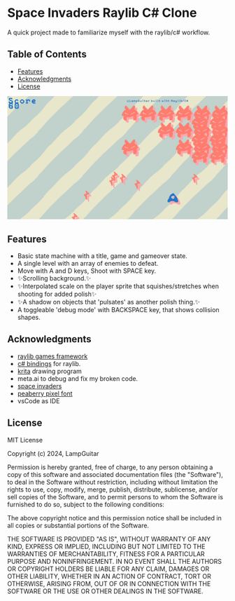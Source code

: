 # <h1>Space Invaders Raylib C# Clone</h1>
<p>A quick project made to familiarize myself with the raylib/c# workflow. </p>

## <h2>Table of Contents</h2>
<ul>
  <li><a href="#features">Features</a></li>
  <li><a href="#acknowledgments">Acknowledgments</a></li>
  <li><a href="#license">License</a></li>
</ul>
<img src="resources/Screenshot 2024-12-21 140828.png" alt="Gameplay screenshot">

## <h2>Features</h2>
<ul>
  <li>Basic state machine with a title, game and gameover state. </li>
  <li>A single level with an array of enemies to defeat.</li>
  <li>Move with A and D keys, Shoot with SPACE key.</li>
  <li>✨Scrolling background.✨</li>
  <li>✨Interpolated scale on the player sprite that squishes/stretches when shooting for added polish✨</li>
  <li>✨A shadow on objects that 'pulsates' as another polish thing.✨</li>
  <li>A toggleable 'debug mode' with BACKSPACE key, that shows collision shapes.</li>
</ul>

## <h2>Acknowledgments</h2>
<ul>
  <li><a href="https://www.raylib.com/">raylib games framework</a></li>
  <li><a href="https://github.com/ChrisDill/Raylib-cs">c# bindings</a> for raylib.</li>
  <li><a href="https://krita.org/en/">krita</a> drawing program</li>
  <li>meta.ai to debug and fix my broken code.</li>
  <li><a href="https://en.wikipedia.org/wiki/Space_Invaders">space invaders</a></li>
  <li><a href="https://emhuo.itch.io/peaberry-pixel-font">peaberry pixel font</a></li>
  <li>vsCode as IDE</li>
</ul>

## <h2>License</h2>
<p>MIT License

Copyright (c) 2024, LampGuitar

Permission is hereby granted, free of charge, to any person obtaining a copy
of this software and associated documentation files (the "Software"), to deal
in the Software without restriction, including without limitation the rights
to use, copy, modify, merge, publish, distribute, sublicense, and/or sell
copies of the Software, and to permit persons to whom the Software is
furnished to do so, subject to the following conditions:

The above copyright notice and this permission notice shall be included in all
copies or substantial portions of the Software.

THE SOFTWARE IS PROVIDED "AS IS", WITHOUT WARRANTY OF ANY KIND, EXPRESS OR
IMPLIED, INCLUDING BUT NOT LIMITED TO THE WARRANTIES OF MERCHANTABILITY,
FITNESS FOR A PARTICULAR PURPOSE AND NONINFRINGEMENT. IN NO EVENT SHALL THE
AUTHORS OR COPYRIGHT HOLDERS BE LIABLE FOR ANY CLAIM, DAMAGES OR OTHER
LIABILITY, WHETHER IN AN ACTION OF CONTRACT, TORT OR OTHERWISE, ARISING FROM,
OUT OF OR IN CONNECTION WITH THE SOFTWARE OR THE USE OR OTHER DEALINGS IN THE
SOFTWARE.</p>
